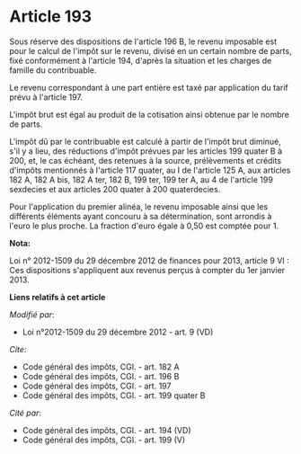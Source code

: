 # Article 193

Sous réserve des dispositions de l'article 196 B, le revenu imposable est pour le calcul de l'impôt sur le revenu, divisé en
un certain nombre de parts, fixé conformément à l'article 194, d'après la situation et les charges de famille du
contribuable. 

Le revenu correspondant à une part entière est taxé par application du tarif prévu à l'article 197. 

L'impôt brut est égal au produit de la cotisation ainsi obtenue par le nombre de parts. 

L'impôt dû par le contribuable est calculé à partir de l'impôt brut diminué, s'il y a lieu, des réductions d'impôt prévues
par les articles 199 quater B à 200, et, le cas échéant, des retenues à la source, prélèvements et crédits d'impôts
mentionnés à l'article 117 quater, au I de l'article 125 A, aux articles 182 A, 182 A bis, 182 A ter, 182 B, 199 ter, 199 ter
A, au 4 de l'article 199 sexdecies et aux articles 200 quater à 200 quaterdecies.

Pour l'application du premier alinéa, le revenu imposable ainsi que les différents éléments ayant concouru à sa
détermination, sont arrondis à l'euro le plus proche. La fraction d'euro égale à 0,50 est comptée pour 1.

**Nota:**

Loi n° 2012-1509 du 29 décembre 2012 de finances pour 2013, article 9 VI : Ces dispositions s'appliquent aux revenus perçus à
compter du 1er janvier 2013.

**Liens relatifs à cet article**

_Modifié par_:

  - Loi n°2012-1509 du 29 décembre 2012 - art. 9 (VD)

_Cite_:

  - Code général des impôts, CGI. - art. 182 A
  - Code général des impôts, CGI. - art. 196 B
  - Code général des impôts, CGI. - art. 197
  - Code général des impôts, CGI. - art. 199 quater B

_Cité par_:

  - Code général des impôts, CGI. - art. 194 (VD)
  - Code général des impôts, CGI. - art. 199 (V)
